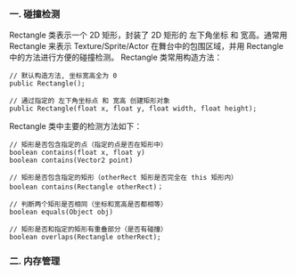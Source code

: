 ### 一. 碰撞检测
Rectangle 类表示一个 2D 矩形，封装了 2D 矩形的 左下角坐标 和 宽高。通常用 Rectangle 来表示 Texture/Sprite/Actor 在舞台中的包围区域，并用 Rectangle 中的方法进行方便的碰撞检测。
Rectangle 类常用构造方法：
```
// 默认构造方法, 坐标宽高全为 0
public Rectangle();

// 通过指定的 左下角坐标点 和 宽高 创建矩形对象
public Rectangle(float x, float y, float width, float height);
```

Rectangle 类中主要的检测方法如下：
```
// 矩形是否包含指定的点（指定的点是否在矩形中）
boolean contains(float x, float y)
boolean contains(Vector2 point)

// 矩形是否包含指定的矩形（otherRect 矩形是否完全在 this 矩形内）
boolean contains(Rectangle otherRect)；

// 判断两个矩形是否相同（坐标和宽高是否都相等）
boolean equals(Object obj)

// 矩形是否和指定的矩形有重叠部分（是否有碰撞）
boolean overlaps(Rectangle otherRect);

```

### 二. 内存管理
